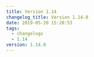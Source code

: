 ```yaml
---
title: Version 1.14
changelog_title: Version 1.14.0
date: 2019-05-20 15:28:53
tags:
  - changelogs
  - 1.14
version: 1.14.0
---
```


<script src="https://gist.github.com/spinnaker-release/8b2844aa0ddabc25e5a64a21a16abc70.js"/>
